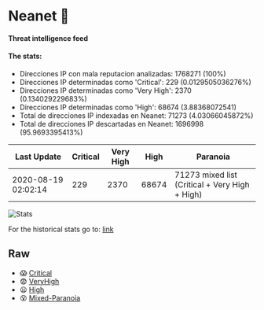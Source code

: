 # Neanet :hocho:
#### Threat intelligence feed
#### The stats:

- Direcciones IP con mala reputacion analizadas: 1768271 (100%)
- Direcciones IP determinadas como 'Critical':  229 (0.0129505036276%)
- Direcciones IP determinadas como 'Very High':  2370 (0.134029229683%)
- Direcciones IP determinadas como 'High':  68674 (3.88368072541)
- Total de direcciones IP indexadas en Neanet:  71273 (4.03066045872%)
- Total de direcciones IP descartadas en Neanet:  1696998 (95.9693395413%)

| Last Update | Critical | Very High | High | Paranoia |
| --- | --- | --- | --- | --- |
| 2020-08-19 02:02:14 | 229 | 2370 | 68674 | 71273 mixed list (Critical + Very High + High)|

![Stats](https://docs.google.com/spreadsheets/d/e/2PACX-1vSnaNMIXVabIpDJjufMlzH7poXnshF3mgd8Is1g9ytUEzVsP5my4Trn8f-xkoLLQ38xpL3HtmUexLo6/pubchart?oid=501124687&format=image)

For the historical stats go to: [link](/stats.csv)
## Raw
- :scream: [Critical](https://raw.githubusercontent.com/JavaGarcia/Neanet/master/blacklists/neanet_critical.txt)
- :fearful: [VeryHigh](https://raw.githubusercontent.com/JavaGarcia/Neanet/master/blacklists/neanet_veryHigh.txtt)
- :frowning: [High](https://raw.githubusercontent.com/JavaGarcia/Neanet/master/blacklists/neanet_high.txt)
- :dizzy_face: [Mixed-Paranoia](https://raw.githubusercontent.com/JavaGarcia/Neanet/master/blacklists/neanet_all.txt)




























































































































































































































































































